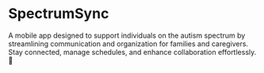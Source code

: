 # SpectrumSync
A mobile app designed to support individuals on the autism spectrum by streamlining communication and organization for families and caregivers. Stay connected, manage schedules, and enhance collaboration effortlessly. 💙
